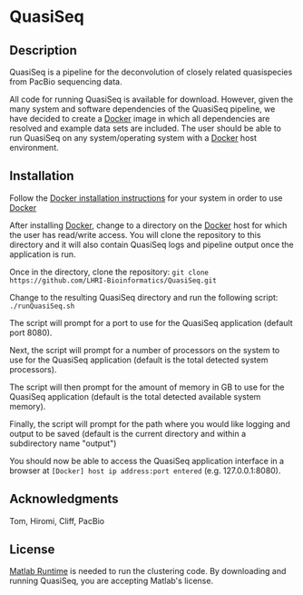 # QuasiSeq

## Description

QuasiSeq is a pipeline for the deconvolution of closely related quasispecies from PacBio sequencing data.

All code for running QuasiSeq is available for download.  However, given the many system and software dependencies of the QuasiSeq pipeline, we have decided to create a [Docker] image in which all dependencies are resolved and example data sets are included.  The user should be able to run QuasiSeq on any system/operating system with a [Docker] host environment.

## Installation

Follow the [Docker installation instructions] for your system in order to use [Docker]

After installing [Docker], change to a directory on the [Docker] host for which the user has read/write access.  You will clone the repository to this directory and it will also contain QuasiSeq logs and pipeline output once the application is run.  

Once in the directory, clone the repository: `git clone https://github.com/LHRI-Bioinformatics/QuasiSeq.git`

Change to the resulting QuasiSeq directory and run the following script: `./runQuasiSeq.sh`

The script will prompt for a port to use for the QuasiSeq application (default port 8080).

Next, the script will prompt for a number of processors on the system to use for the QuasiSeq application (default is the total detected system processors).

The script will then prompt for the amount of memory in GB to use for the QuasiSeq application (default is the total detected available system memory).

Finally, the script will prompt for the path where you would like logging and output to be saved (default is the current directory and within a subdirectory name "output")

You should now be able to access the QuasiSeq application interface in a browser at `[Docker] host ip address:port entered` (e.g. 127.0.0.1:8080).
  
<!-- Next, log in to the gitlab registry: `docker login registry.gitlab.com`

Next, run the following command which will automatically pull down the QuasiSeq image and run a container with the QuasiSeq pipeline, interface, and example datasets:

`docker run --rm -i -t -v .:/data -p 9000:9000 registry.gitlab.com/lhri/lhri_bioinformatics/quasi-seq`

The  .:/data portion of the command mounts the /data directory within the QuasiSeq docker container to the current host directory(.).  The user may specify any directory to which they have read/write access.

The -p 9000:9000 portion of the command maps port 9000 on the host machine to port 9000 in the QuasiSeq docker container which is used for access to the django web interface for the pipeline.  The host port may be changed to any unused, open port (i.e. 8080:9000). -->


## Acknowledgments

Tom, Hiromi, Cliff, PacBio



## License
[Matlab Runtime] is needed to run the clustering code.  By downloading and running QuasiSeq, you are accepting Matlab's license.

[DAVID]: https://david.ncifcrf.gov/
[LHRI_GIT]: https://gitlab.com/LHRI/
[Matlab Runtime]: https://www.mathworks.com/products/compiler/matlab-runtime.html
[Docker]: https://www.docker.com/
[Docker installation instructions]: https://docs.docker.com/engine/installation/
